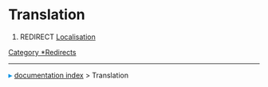 # Translation
1.  REDIRECT [Localisation](Localisation.md)



[Category   *Redirects](Category_Redirects.md)



---
![](images/Right_arrow.png) [documentation index](../README.md) > Translation
